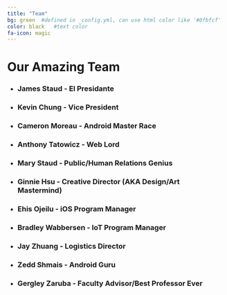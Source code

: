 ```yaml
---
title: "Team"
bg: green  #defined in _config.yml, can use html color like '#0fbfcf'
color: black   #text color
fa-icon: magic
---
```


# Our Amazing Team

* ### James Staud - El Presidante
* ### Kevin Chung - Vice President
* ### Cameron Moreau - Android Master Race
* ### Anthony Tatowicz - Web Lord
* ### Mary Staud - Public/Human Relations Genius
* ### Ginnie Hsu - Creative Director (AKA Design/Art Mastermind)
* ### Ehis Ojeilu - iOS Program Manager
* ### Bradley Wabbersen - IoT Program Manager
* ### Jay Zhuang - Logistics Director
* ### Zedd Shmais - Android Guru
* ### Gergley Zaruba - Faculty Advisor/Best Professor Ever

<!-- <div class="icontain">
    <img src="img/circus.iconset/icon_128x128.png" alt="">
</div> -->